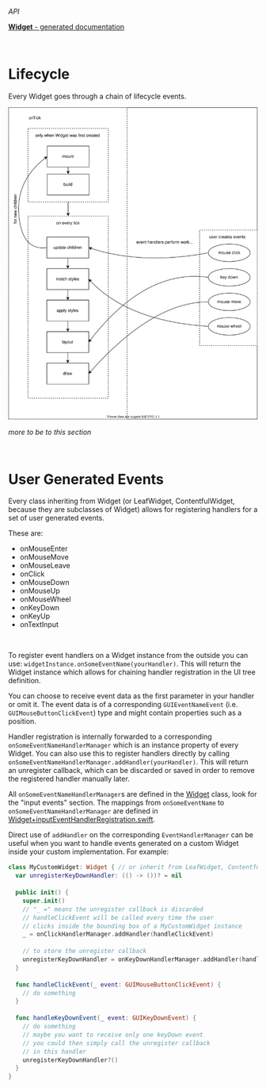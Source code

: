 *API*

[**Widget** - generated documentation](https://ungast.github.io/swift-gui/generated-doc/Widget)

<br>

# Lifecycle

Every Widget goes through a chain of lifecycle events.

<img src="Assets/WidgetLifecycle.svg"/>

*more to be to this section*

<br>

# User Generated Events

Every class inheriting from Widget (or LeafWidget, ContentfulWidget, because they are subclasses of Widget) allows for registering handlers for a set of user generated events.

These are:
- onMouseEnter
- onMouseMove
- onMouseLeave
- onClick
- onMouseDown
- onMouseUp
- onMouseWheel
- onKeyDown
- onKeyUp
- onTextInput

<br>

To register event handlers on a Widget instance from the outside you can use: `widgetInstance.onSomeEventName(yourHandler)`. This will return the Widget instance which allows for chaining handler registration in the UI tree definition.

You can choose to receive event data as the first parameter in your handler or omit it. The event data is of a corresponding `GUIEventNameEvent` (i.e. `GUIMouseButtonClickEvent`) type and might contain properties such as a position.

Handler registration is internally forwarded to a corresponding `onSomeEventNameHandlerManager` which is an instance property of every Widget. You can also use this to register handlers directly by calling `onSomeEventNameHandlerManager.addHandler(yourHandler)`. This will return an unregister callback, which can be discarded or saved in order to remove the registered handler manually later.

All `onSomeEventNameHandlerManager`s are defined in the [Widget](https://github.com/UnGast/swift-gui/blob/master/Sources/WidgetGUI/Base/Widget/Widget.swift) class, look for the "input events" section.
The mappings from `onSomeEventName` to `onSomeEventNameHandlerManager` are defined in [Widget+inputEventHandlerRegistration.swift](https://github.com/UnGast/swift-gui/blob/master/Sources/WidgetGUI/Base/Widget/Widget%2BinputEventHandlerRegistration.swift).

Direct use of `addHandler` on the corresponding `EventHandlerManager` can be useful when you want to handle events generated on a custom Widget inside your custom implementation. For example:

```swift
class MyCustomWidget: Widget { // or inherit from LeafWidget, ContentfulWidget, ...
  var unregisterKeyDownHandler: (() -> ())? = nil

  public init() {
    super.init()
    // "_ =" means the unregister callback is discarded
    // handleClickEvent will be called every time the user
    // clicks inside the bounding box of a MyCustomWidget instance
    _ = onClickHandlerManager.addHandler(handleClickEvent)
    
    // to store the unregister callback
    unregisterKeyDownHandler = onKeyDownHandlerManager.addHandler(handleKeyDown)
  }
  
  func handleClickEvent(_ event: GUIMouseButtonClickEvent) {
    // do something
  }
  
  func handleKeyDownEvent(_ event: GUIKeyDownEvent) {
    // do something
    // maybe you want to receive only one keyDown event
    // you could then simply call the unregister callback
    // in this handler
    unregisterKeyDownHandler?()
  }
}
```
